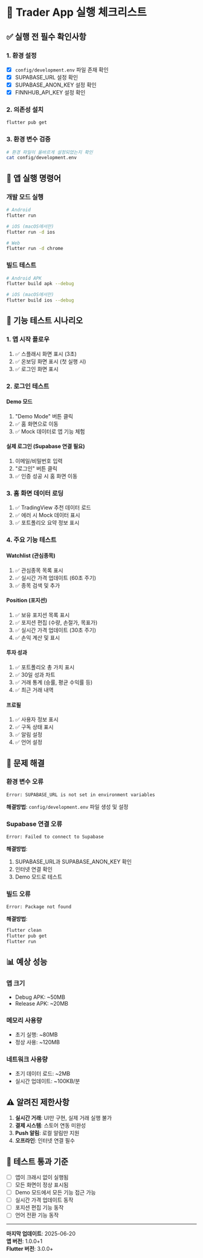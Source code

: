 # 📱 Trader App 실행 체크리스트

## ✅ 실행 전 필수 확인사항

### 1. 환경 설정
- [x] `config/development.env` 파일 존재 확인
- [x] SUPABASE_URL 설정 확인
- [x] SUPABASE_ANON_KEY 설정 확인
- [x] FINNHUB_API_KEY 설정 확인

### 2. 의존성 설치
```bash
flutter pub get
```

### 3. 환경 변수 검증
```bash
# 환경 파일이 올바르게 설정되었는지 확인
cat config/development.env
```

## 🚀 앱 실행 명령어

### 개발 모드 실행
```bash
# Android
flutter run

# iOS (macOS에서만)
flutter run -d ios

# Web
flutter run -d chrome
```

### 빌드 테스트
```bash
# Android APK
flutter build apk --debug

# iOS (macOS에서만)
flutter build ios --debug
```

## 🧪 기능 테스트 시나리오

### 1. 앱 시작 플로우
1. ✅ 스플래시 화면 표시 (3초)
2. ✅ 온보딩 화면 표시 (첫 실행 시)
3. ✅ 로그인 화면 표시

### 2. 로그인 테스트
#### Demo 모드
1. "Demo Mode" 버튼 클릭
2. ✅ 홈 화면으로 이동
3. ✅ Mock 데이터로 앱 기능 체험

#### 실제 로그인 (Supabase 연결 필요)
1. 이메일/비밀번호 입력
2. "로그인" 버튼 클릭
3. ✅ 인증 성공 시 홈 화면 이동

### 3. 홈 화면 데이터 로딩
1. ✅ TradingView 추천 데이터 로드
2. ✅ 에러 시 Mock 데이터 표시
3. ✅ 포트폴리오 요약 정보 표시

### 4. 주요 기능 테스트
#### Watchlist (관심종목)
1. ✅ 관심종목 목록 표시
2. ✅ 실시간 가격 업데이트 (60초 주기)
3. ✅ 종목 검색 및 추가

#### Position (포지션)
1. ✅ 보유 포지션 목록 표시
2. ✅ 포지션 편집 (수량, 손절가, 목표가)
3. ✅ 실시간 가격 업데이트 (30초 주기)
4. ✅ 손익 계산 및 표시

#### 투자 성과
1. ✅ 포트폴리오 총 가치 표시
2. ✅ 30일 성과 차트
3. ✅ 거래 통계 (승률, 평균 수익률 등)
4. ✅ 최근 거래 내역

#### 프로필
1. ✅ 사용자 정보 표시
2. ✅ 구독 상태 표시
3. ✅ 알림 설정
4. ✅ 언어 설정

## 🔧 문제 해결

### 환경 변수 오류
```
Error: SUPABASE_URL is not set in environment variables
```
**해결방법**: `config/development.env` 파일 생성 및 설정

### Supabase 연결 오류
```
Error: Failed to connect to Supabase
```
**해결방법**: 
1. SUPABASE_URL과 SUPABASE_ANON_KEY 확인
2. 인터넷 연결 확인
3. Demo 모드로 테스트

### 빌드 오류
```
Error: Package not found
```
**해결방법**: 
```bash
flutter clean
flutter pub get
flutter run
```

## 📊 예상 성능

### 앱 크기
- Debug APK: ~50MB
- Release APK: ~20MB

### 메모리 사용량
- 초기 실행: ~80MB
- 정상 사용: ~120MB

### 네트워크 사용량
- 초기 데이터 로드: ~2MB
- 실시간 업데이트: ~100KB/분

## ⚠️ 알려진 제한사항

1. **실시간 거래**: UI만 구현, 실제 거래 실행 불가
2. **결제 시스템**: 스토어 연동 미완성
3. **Push 알림**: 로컬 알림만 지원
4. **오프라인**: 인터넷 연결 필수

## 🎯 테스트 통과 기준

- [ ] 앱이 크래시 없이 실행됨
- [ ] 모든 화면이 정상 표시됨
- [ ] Demo 모드에서 모든 기능 접근 가능
- [ ] 실시간 가격 업데이트 동작
- [ ] 포지션 편집 기능 동작
- [ ] 언어 전환 기능 동작

---

**마지막 업데이트**: 2025-06-20  
**앱 버전**: 1.0.0+1  
**Flutter 버전**: 3.0.0+